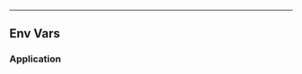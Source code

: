 <!-- Space: Projects -->
<!-- Parent: CommitlintConfig -->
<!-- Title: EnvVars CommitlintConfig -->
<!-- Label: CommitlintConfig -->
<!-- Label: Project -->
<!-- Label: EnvVars -->
<!-- Include: disclaimer.md -->
<!-- Include: ac:toc -->

---

## Env Vars

### Application

